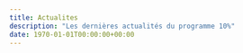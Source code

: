 ```yaml
---
title: Actualites
description: "Les dernières actualités du programme 10%"
date: 1970-01-01T00:00:00+00:00
---
```


